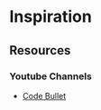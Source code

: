# Inspiration

## Resources

### Youtube Channels
- [Code Bullet](https://www.youtube.com/channel/UC0e3QhIYukixgh5VVpKHH9Q)